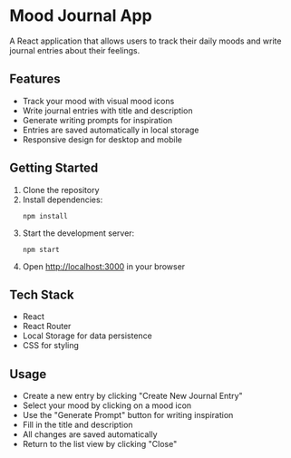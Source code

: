 # Mood Journal App

A React application that allows users to track their daily moods and write journal entries about their feelings.

## Features

- Track your mood with visual mood icons
- Write journal entries with title and description
- Generate writing prompts for inspiration
- Entries are saved automatically in local storage
- Responsive design for desktop and mobile

## Getting Started

1. Clone the repository
2. Install dependencies:
   ```
   npm install
   ```
3. Start the development server:
   ```
   npm start
   ```
4. Open [http://localhost:3000](http://localhost:3000) in your browser

## Tech Stack

- React
- React Router
- Local Storage for data persistence
- CSS for styling

## Usage

- Create a new entry by clicking "Create New Journal Entry"
- Select your mood by clicking on a mood icon
- Use the "Generate Prompt" button for writing inspiration
- Fill in the title and description
- All changes are saved automatically
- Return to the list view by clicking "Close"
